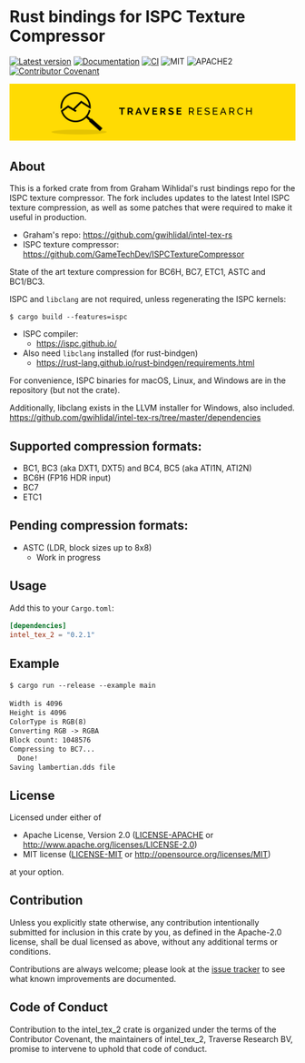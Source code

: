 # Rust bindings for ISPC Texture Compressor


[![Latest version](https://img.shields.io/crates/v/intel_tex_2.svg)](https://crates.io/crates/intel_tex_2)
[![Documentation](https://docs.rs/intel_tex_2/badge.svg)](https://docs.rs/intel_tex_2)
[![CI](https://github.com/Traverse-Research/intel-tex-rs-2/actions/workflows/build.yaml/badge.svg)](https://github.com/Traverse-Research/intel-tex-rs-2/actions/workflows/build.yaml)
![MIT](https://img.shields.io/badge/license-MIT-blue.svg)
![APACHE2](https://img.shields.io/badge/license-APACHE2-blue.svg)
[![Contributor Covenant](https://img.shields.io/badge/contributor%20covenant-v1.4%20adopted-ff69b4.svg)](../main/CODE_OF_CONDUCT.md)

[![Banner](banner.png)](https://traverseresearch.nl)

## About

This is a forked crate from from Graham Wihlidal's rust bindings repo for the ISPC texture compressor. The fork includes updates to the latest Intel ISPC texture compression, as well as some patches that were required to make it useful in production.

* Graham's repo: https://github.com/gwihlidal/intel-tex-rs
* ISPC texture compressor: https://github.com/GameTechDev/ISPCTextureCompressor

State of the art texture compression for BC6H, BC7, ETC1, ASTC and BC1/BC3.

ISPC and `libclang` are not required, unless regenerating the ISPC kernels:

```console
$ cargo build --features=ispc
```

* ISPC compiler:
  * https://ispc.github.io/
* Also need `libclang` installed (for rust-bindgen)
  * https://rust-lang.github.io/rust-bindgen/requirements.html

For convenience, ISPC binaries for macOS, Linux, and Windows are in the repository (but not the crate).

Additionally, libclang exists in the LLVM installer for Windows, also included.
https://github.com/gwihlidal/intel-tex-rs/tree/master/dependencies

## Supported compression formats:

* BC1, BC3 (aka DXT1, DXT5) and BC4, BC5 (aka ATI1N, ATI2N)
* BC6H (FP16 HDR input)
* BC7
* ETC1

## Pending compression formats:

* ASTC (LDR, block sizes up to 8x8)
  * Work in progress

## Usage

Add this to your `Cargo.toml`:

```toml
[dependencies]
intel_tex_2 = "0.2.1"
```

## Example

```console
$ cargo run --release --example main

Width is 4096
Height is 4096
ColorType is RGB(8)
Converting RGB -> RGBA
Block count: 1048576
Compressing to BC7...
  Done!
Saving lambertian.dds file
```

## License

Licensed under either of

 * Apache License, Version 2.0 ([LICENSE-APACHE](LICENSE-APACHE) or http://www.apache.org/licenses/LICENSE-2.0)
 * MIT license ([LICENSE-MIT](LICENSE-MIT) or http://opensource.org/licenses/MIT)

at your option.

## Contribution

Unless you explicitly state otherwise, any contribution intentionally submitted
for inclusion in this crate by you, as defined in the Apache-2.0 license, shall
be dual licensed as above, without any additional terms or conditions.

Contributions are always welcome; please look at the [issue tracker](https://github.com/Traverse-Research/intel-tex-rs-2/issues) to see what
known improvements are documented.

## Code of Conduct

Contribution to the intel_tex_2 crate is organized under the terms of the
Contributor Covenant, the maintainers of intel_tex_2, Traverse Research BV, promise to
intervene to uphold that code of conduct.
